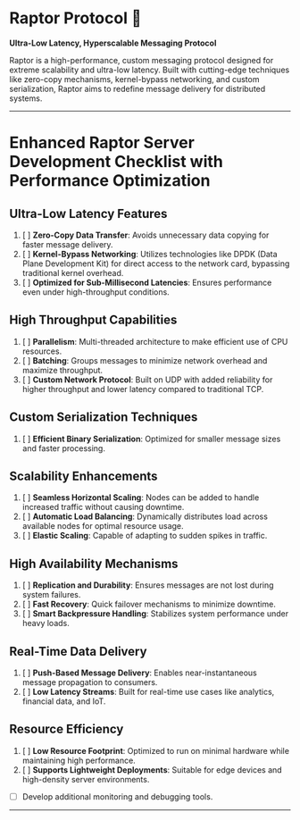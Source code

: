 # Raptor Protocol 🚀  
**Ultra-Low Latency, Hyperscalable Messaging Protocol**

Raptor is a high-performance, custom messaging protocol designed for extreme scalability and ultra-low latency. Built with cutting-edge techniques like zero-copy mechanisms, kernel-bypass networking, and custom serialization, Raptor aims to redefine message delivery for distributed systems.

---

# Enhanced Raptor Server Development Checklist with Performance Optimization

## Ultra-Low Latency Features
1. [ ] **Zero-Copy Data Transfer**: Avoids unnecessary data copying for faster message delivery.
2. [ ] **Kernel-Bypass Networking**: Utilizes technologies like DPDK (Data Plane Development Kit) for direct access to the network card, bypassing traditional kernel overhead.
3. [ ] **Optimized for Sub-Millisecond Latencies**: Ensures performance even under high-throughput conditions.

## High Throughput Capabilities
1. [ ] **Parallelism**: Multi-threaded architecture to make efficient use of CPU resources.
2. [ ] **Batching**: Groups messages to minimize network overhead and maximize throughput.
3. [ ] **Custom Network Protocol**: Built on UDP with added reliability for higher throughput and lower latency compared to traditional TCP.

## Custom Serialization Techniques
1. [ ] **Efficient Binary Serialization**: Optimized for smaller message sizes and faster processing.

## Scalability Enhancements
1. [ ] **Seamless Horizontal Scaling**: Nodes can be added to handle increased traffic without causing downtime.
2. [ ] **Automatic Load Balancing**: Dynamically distributes load across available nodes for optimal resource usage.
3. [ ] **Elastic Scaling**: Capable of adapting to sudden spikes in traffic.

## High Availability Mechanisms
1. [ ] **Replication and Durability**: Ensures messages are not lost during system failures.
2. [ ] **Fast Recovery**: Quick failover mechanisms to minimize downtime.
3. [ ] **Smart Backpressure Handling**: Stabilizes system performance under heavy loads.

## Real-Time Data Delivery
1. [ ] **Push-Based Message Delivery**: Enables near-instantaneous message propagation to consumers.
2. [ ] **Low Latency Streams**: Built for real-time use cases like analytics, financial data, and IoT.

## Resource Efficiency
1. [ ] **Low Resource Footprint**: Optimized to run on minimal hardware while maintaining high performance.
2. [ ] **Supports Lightweight Deployments**: Suitable for edge devices and high-density server environments.

- [ ] Develop additional monitoring and debugging tools.

---
